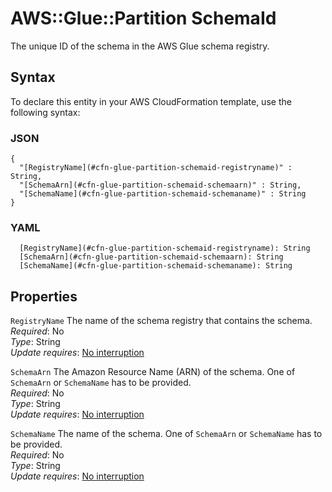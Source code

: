 # AWS::Glue::Partition SchemaId<a name="aws-properties-glue-partition-schemaid"></a>

The unique ID of the schema in the AWS Glue schema registry\.

## Syntax<a name="aws-properties-glue-partition-schemaid-syntax"></a>

To declare this entity in your AWS CloudFormation template, use the following syntax:

### JSON<a name="aws-properties-glue-partition-schemaid-syntax.json"></a>

```
{
  "[RegistryName](#cfn-glue-partition-schemaid-registryname)" : String,
  "[SchemaArn](#cfn-glue-partition-schemaid-schemaarn)" : String,
  "[SchemaName](#cfn-glue-partition-schemaid-schemaname)" : String
}
```

### YAML<a name="aws-properties-glue-partition-schemaid-syntax.yaml"></a>

```
  [RegistryName](#cfn-glue-partition-schemaid-registryname): String
  [SchemaArn](#cfn-glue-partition-schemaid-schemaarn): String
  [SchemaName](#cfn-glue-partition-schemaid-schemaname): String
```

## Properties<a name="aws-properties-glue-partition-schemaid-properties"></a>

`RegistryName`  <a name="cfn-glue-partition-schemaid-registryname"></a>
The name of the schema registry that contains the schema\.  
*Required*: No  
*Type*: String  
*Update requires*: [No interruption](https://docs.aws.amazon.com/AWSCloudFormation/latest/UserGuide/using-cfn-updating-stacks-update-behaviors.html#update-no-interrupt)

`SchemaArn`  <a name="cfn-glue-partition-schemaid-schemaarn"></a>
The Amazon Resource Name \(ARN\) of the schema\. One of `SchemaArn` or `SchemaName` has to be provided\.  
*Required*: No  
*Type*: String  
*Update requires*: [No interruption](https://docs.aws.amazon.com/AWSCloudFormation/latest/UserGuide/using-cfn-updating-stacks-update-behaviors.html#update-no-interrupt)

`SchemaName`  <a name="cfn-glue-partition-schemaid-schemaname"></a>
The name of the schema\. One of `SchemaArn` or `SchemaName` has to be provided\.  
*Required*: No  
*Type*: String  
*Update requires*: [No interruption](https://docs.aws.amazon.com/AWSCloudFormation/latest/UserGuide/using-cfn-updating-stacks-update-behaviors.html#update-no-interrupt)